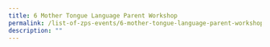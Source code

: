 ```yaml
---
title: 6 Mother Tongue Language Parent Workshop
permalink: /list-of-zps-events/6-mother-tongue-language-parent-workshop/
description: ""
---
```

